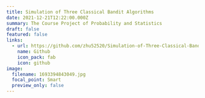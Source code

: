 ```yaml
---
title: Simulation of Three Classical Bandit Algorithms
date: 2021-12-21T12:22:00.000Z
summary: The Course Project of Probability and Statistics
draft: false
featured: false
links:
  - url: https://github.com/zhu52520/Simulation-of-Three-Classical-Bandit-Algorithms
    name: Github
    icon_pack: fab
    icon: github
image:
  filename: 1693394843049.jpg
  focal_point: Smart
  preview_only: false
---
```

